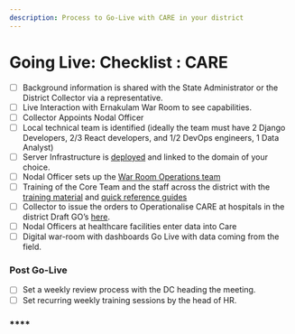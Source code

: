 ```yaml
---
description: Process to Go-Live with CARE in your district
---
```


# Going Live: Checklist : CARE

* [ ] Background information is shared with the State Administrator or the District Collector via a representative.
* [ ] Live Interaction with Ernakulam War Room to see capabilities.
* [ ] Collector Appoints Nodal Officer
* [ ] Local technical team is identified \(ideally the team must have 2 Django Developers, 2/3 React developers, and 1/2 DevOps engineers, 1 Data Analyst\)
* [ ] Server Infrastructure is [deployed](https://deploydocs.coronasafe.network/overview) and linked to the domain of your choice. 
* [ ] Nodal Officer sets up the [War Room Operations team](https://deploydocs.coronasafe.network/operationalizing-care-in-the-field) 
* [ ] Training of the Core Team and the staff across the district with the [training material](https://school.coronasafe.network/courses/357) and [quick reference guides](https://www.youtube.com/playlist?list=PLf_Ch_O33Od7aMNrfW-njnKseXvI18kcI) 
* [ ] Collector to issue the orders to Operationalise CARE at hospitals in the district Draft GO’s [here](https://drive.google.com/drive/folders/1zl3qtgP9neJoE0b8U3gOixjlLR2bAYlO).
* [ ] Nodal Officers at healthcare facilities enter data into Care
* [ ] Digital war-room with dashboards Go Live with data coming from the field. 

### **Post Go-Live**

* [ ] Set a weekly review process with the DC heading the meeting.
* [ ] Set recurring weekly training sessions by the head of HR.

###  **** 

